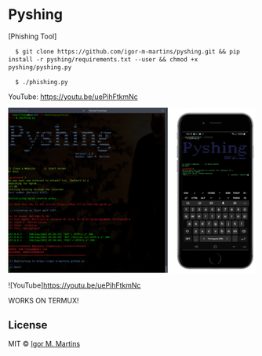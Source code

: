 # Pyshing
[Phishing Tool]

```
  $ git clone https://github.com/igor-m-martins/pyshing.git && pip install -r pyshing/requirements.txt --user && chmod +x pyshing/pyshing.py
```
```
  $ ./phishing.py
```
YouTube: https://youtu.be/uePihFtkmNc

 ![](img/pyshing.png)
 
 ![YouTube]https://youtu.be/uePihFtkmNc
 
 WORKS ON TERMUX!

## License

MIT © [Igor M. Martins](https://igor-m-martins.github.io)<br/>
